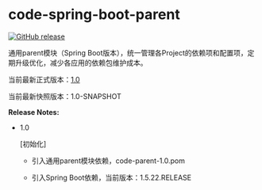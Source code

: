 # code-spring-boot-parent

[![GitHub release](https://img.shields.io/github/release/flysoloing/code-spring-boot-parent.svg)](https://github.com/flysoloing/code-spring-boot-parent/releases)

通用parent模块（Spring Boot版本），统一管理各Project的依赖项和配置项，定期升级优化，减少各应用的依赖包维护成本。

当前最新正式版本：[1.0](https://github.com/flysoloing/repo/blob/gh-pages/libs/com/flysoloing/code-spring-boot-parent/1.0/code-spring-boot-parent-1.0.pom)

当前最新快照版本：1.0-SNAPSHOT

**Release Notes:**

- 1.0
  
  [初始化]
  
  - 引入通用parent模块依赖，code-parent-1.0.pom
  
  - 引入Spring Boot依赖，当前版本：1.5.22.RELEASE